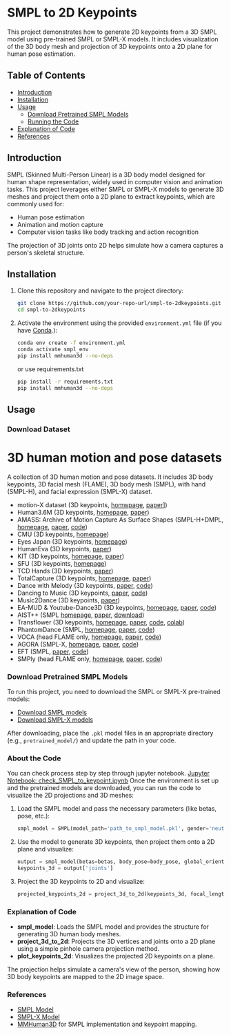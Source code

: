 # SMPL to 2D Keypoints

This project demonstrates how to generate 2D keypoints from a 3D SMPL model using pre-trained SMPL or SMPL-X models. It includes visualization of the 3D body mesh and projection of 3D keypoints onto a 2D plane for human pose estimation.

## Table of Contents
- [Introduction](#introduction)
- [Installation](#installation)
- [Usage](#usage)
  - [Download Pretrained SMPL Models](#download-pretrained-smpl-models)
  - [Running the Code](#running-the-code)
- [Explanation of Code](#explanation-of-code)
- [References](#references)

## Introduction
SMPL (Skinned Multi-Person Linear) is a 3D body model designed for human shape representation, widely used in computer vision and animation tasks. This project leverages either SMPL or SMPL-X models to generate 3D meshes and project them onto a 2D plane to extract keypoints, which are commonly used for:
- Human pose estimation
- Animation and motion capture
- Computer vision tasks like body tracking and action recognition

The projection of 3D joints onto 2D helps simulate how a camera captures a person's skeletal structure.

## Installation

1. Clone this repository and navigate to the project directory:
    ```bash
    git clone https://github.com/your-repo-url/smpl-to-2dkeypoints.git
    cd smpl-to-2dkeypoints
    ```
2. Activate the environment using the provided `environment.yml` file (if you have [Conda](https://docs.conda.io/projects/conda/en/latest/user-guide/install/index.html).):
    ```bash
    conda env create -f environment.yml
    conda activate smpl_env
    pip install mmhuman3d --no-deps
    ```

    or use requirements.txt
   ```bash
   pip install -r requirements.txt
   pip install mmhuman3d --no-deps
   ```

## Usage

### Download Dataset
# 3D human motion and pose datasets

A collection of 3D human motion and pose datasets. It includes 3D body keypoints, 3D facial mesh (FLAME), 3D body mesh (SMPL), with hand (SMPL-H), and facial expression (SMPL-X) dataset.

- motion-X dataset (3D keypoints, [homwpage](https://github.com/IDEA-Research/Motion-X), [paper](https://arxiv.org/pdf/2307.00818)])
- Human3.6M (3D keypoints, [homepage](http://vision.imar.ro/human3.6m/description.php), [paper](https://ieeexplore.ieee.org/document/6682899))
- AMASS: Archive of Motion Capture As Surface Shapes  (SMPL-H+DMPL, [homepage](https://amass.is.tue.mpg.de/), [paper](http://files.is.tue.mpg.de/black/papers/amass.pdf), [code](https://github.com/nghorbani/amass))
- CMU (3D keypoints, [homepage](http://mocap.cs.cmu.edu))
- Eyes Japan (3D keypoints, [homepage](http://mocapdata.com))
- HumanEva (3D keypoints, [paper](https://files.is.tue.mpg.de/black/papers/ehumIJCV10web.pdf))
- KIT (3D keypoints, [homepage](https://motion-database.humanoids.kit.edu/), [paper](https://ieeexplore.ieee.org/document/7251476))
- SFU (3D keypoints, [homepage](http://mocap.cs.sfu.ca))
- TCD Hands (3D keypoints, [paper](https://dl.acm.org/doi/10.1145/2159616.2159630))
- TotalCapture (3D keypoints, [homepage](https://cvssp.org/data/totalcapture/), [paper](http://www.bmva.org/bmvc/2017/papers/paper014/paper014.pdf))
- Dance with Melody (3D keypoints, [paper](https://dl.acm.org/doi/10.1145/3240508.3240526), [code](https://github.com/Music-to-dance-motion-synthesis/dataset))
- Dancing to Music (3D keypoints, [paper](https://papers.nips.cc/paper/2019/hash/7ca57a9f85a19a6e4b9a248c1daca185-Abstract.html), [code](https://github.com/NVlabs/Dancing2Music))
- Music2Dance (3D keypoints, [paper](https://dl.acm.org/doi/abs/10.1145/3485664))
- EA-MUD & Youtube-Dance3D (3D keypoints, [homepage](http://zju-capg.org/deepdance.html), [paper](https://ieeexplore.ieee.org/abstract/document/9042236), [code](https://github.com/computer-animation-perception-group/DeepDance))
- AIST++ (SMPL [homepage](https://google.github.io/aistplusplus_dataset/index.html), [paper](https://arxiv.org/abs/2101.08779), [download](https://google.github.io/aistplusplus_dataset/download.html))
- Transflower (3D keypoints, [homepage](https://metagen.ai/transflower.html), [paper](https://arxiv.org/abs/2106.13871v2), [code](https://github.com/guillefix/transflower-lightning), [colab](https://colab.research.google.com/drive/1SBEJZp3TdVbgjAP9pwsTPqaefK3QuUVj))
- PhantomDance (SMPL, [homepage](https://huiye-tech.github.io/project/dancenet3d/), [paper](https://arxiv.org/abs/2103.10206), [code](https://github.com/huiye-tech/DanceNet3D))
- VOCA (head FLAME only, [homepage](https://voca.is.tue.mpg.de/), [paper](https://ps.is.tuebingen.mpg.de/uploads_file/attachment/attachment/510/paper_final.pdf), [code](https://github.com/TimoBolkart/voca))
- AGORA (SMPL-X, [homepage](https://agora.is.tue.mpg.de/), [paper](https://arxiv.org/pdf/2104.14643.pdf), [code](https://github.com/pixelite1201/agora_evaluation))
- EFT (SMPL, [paper](https://arxiv.org/abs/2004.03686), [code](https://github.com/facebookresearch/eft))
- SMPly (head FLAME only, [homepage](https://europe.naverlabs.com/research/computer-vision/mannequin-benchmark/), [paper](https://arxiv.org/abs/2012.02743), [code](https://github.com/TimoBolkart/voca))



### Download Pretrained SMPL Models
To run this project, you need to download the SMPL or SMPL-X pre-trained models:

- [Download SMPL models](https://smpl.is.tue.mpg.de/index.html)
- [Download SMPL-X models](https://smpl-x.is.tue.mpg.de/)

After downloading, place the `.pkl` model files in an appropriate directory (e.g., `pretrained_model/`) and update the path in your code.

### About the Code

You can check process step by step through jupyter notebook. [Jupyter Notebook: check_SMPL_to_keypoint.ipynb](./check_SMPL_to_keypoint.ipynb)
Once the environment is set up and the pretrained models are downloaded, you can run the code to visualize the 2D projections and 3D meshes:

1. Load the SMPL model and pass the necessary parameters (like betas, pose, etc.):
   ```python
   smpl_model = SMPL(model_path='path_to_smpl_model.pkl', gender='neutral', batch_size=1)
   ```

2. Use the model to generate 3D keypoints, then project them onto a 2D plane and visualize:
   ```python
   output = smpl_model(betas=betas, body_pose=body_pose, global_orient=global_orient, transl=transl)
   keypoints_3d = output['joints']
   ```

3. Project the 3D keypoints to 2D and visualize:
   ```python
   projected_keypoints_2d = project_3d_to_2d(keypoints_3d, focal_length, image_center)
   ```

### Explanation of Code

- **smpl_model**: Loads the SMPL model and provides the structure for generating 3D human body meshes.
- **project_3d_to_2d**: Projects the 3D vertices and joints onto a 2D plane using a simple pinhole camera projection method.
- **plot_keypoints_2d**: Visualizes the projected 2D keypoints on a plane.
  
The projection helps simulate a camera's view of the person, showing how 3D body keypoints are mapped to the 2D image space.

### References

- [SMPL Model](https://smpl.is.tue.mpg.de/index.html)
- [SMPL-X Model](https://smpl-x.is.tue.mpg.de/)
- [MMHuman3D](https://github.com/open-mmlab/mmhuman3d) for SMPL implementation and keypoint mapping.

